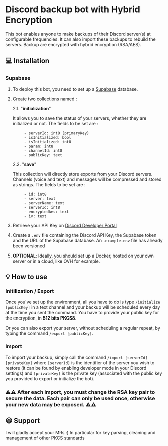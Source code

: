 # Discord backup bot with Hybrid Encryption

This bot enables anyone to make backups of their Discord server(s) at configurable frequencies. It can also import these backups to rebuild the servers.
Backup are encrypted with hybrid encryption (RSA/AES). 

## 💻 Installation

###  Supabase

1. To deploy this bot, you need to set up a [Supabase](https://supabase.com/) database.
2. Create two collections named :
   
	2.1. "**initialization**"
	
	It allows you to save the status of your servers, whether they are initialized or not.
	The fields to be set are :
	
			- serverId: int8 (primaryKey)
			- isInitialized: bool
			- isInitialized: int8
			- param: int8
   			- channelId: int8
   			- publicKey: text
   			
			
	2.2. "**save**"

	This collection will directly store exports from your Discord servers. Channels (voice and text) and messages will be compressed and stored as strings.
The fields to be set are :
	
			- id: int8
			- server: text
			- serverName: text
			- serverId: int8
			- encryptedAes: text
   			- iv: text
			
4. Retrieve your API Key on [Discord Developer Portal](https://discord.com/developers/applications)
5. Create a `.env` file containing the Discord API Key, the Supabase token and the URL of the Supabase database. An `.example.env` file has already been versioned
6. **OPTIONAL**: Ideally, you should set up a Docker, hosted on your own server or in a cloud, like OVH for example.

## 💡 How to use 

### Initilization / Export

Once you've set up the environment, all you have to do is type `/initialize [publicKey]` in a text channel and your backup will be scheduled every day at the time you sent the command.
You have to provide your public key for the encryption, in **512 bits PKCS8**.

Or you can also export your server, without scheduling a regular repeat, by typing the command `/export [publicKey]`.

### Import


To import your backup, simply call the command `/import [serverId] [privateKey]` where `[serverId]` is the identifier of the server you wish to restore (it can be found by enabling developer mode in your Discord settings) and `[privateKey]` is the private key (associated with the public key you provided to export or initialize the bot).

### **⚠️⚠️ After each import, you must change the RSA key pair to secure the data. Each pair can only be used once, otherwise your new data may be exposed. ⚠️⚠️**

## 😀 Support

I will gladly accept your MRs :) 
In particular for key parsing, cleaning and management of other PKCS standards
